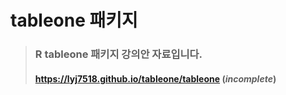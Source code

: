 # tableone 패키지
> ### R tableone 패키지 강의안 자료입니다. 
> #### https://lyj7518.github.io/tableone/tableone (*incomplete*)
